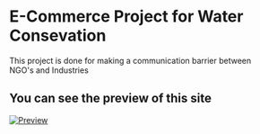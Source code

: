 # E-Commerce Project for Water Consevation

This project is done for making a communication barrier between <br>
NGO's and Industries

## You can see the preview of this site

[![Preview](https://img.shields.io/badge/Preview-green?style=for-the-badge&logo=github)](https://siddu-06-0405.github.io/IDT_Project_sem2/home.html)
